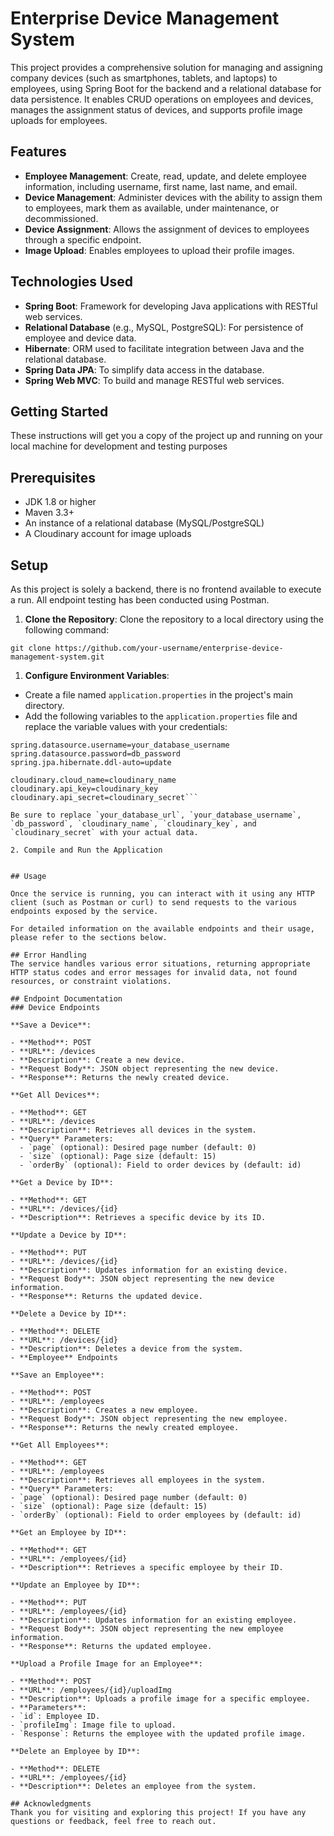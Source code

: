 # Enterprise Device Management System

This project provides a comprehensive solution for managing and assigning company devices (such as smartphones, tablets, and laptops) to employees, using Spring Boot for the backend and a relational database for data persistence. It enables CRUD operations on employees and devices, manages the assignment status of devices, and supports profile image uploads for employees.

## Features

- **Employee Management**: Create, read, update, and delete employee information, including username, first name, last name, and email.
- **Device Management**: Administer devices with the ability to assign them to employees, mark them as available, under maintenance, or decommissioned.
- **Device Assignment**: Allows the assignment of devices to employees through a specific endpoint.
- **Image Upload**: Enables employees to upload their profile images.


## Technologies Used

- **Spring Boot**: Framework for developing Java applications with RESTful web services.
- **Relational Database** (e.g., MySQL, PostgreSQL): For persistence of employee and device data.
- **Hibernate**: ORM used to facilitate integration between Java and the relational database.
- **Spring Data JPA**: To simplify data access in the database.
- **Spring Web MVC**: To build and manage RESTful web services.


## Getting Started

These instructions will get you a copy of the project up and running on your local machine for development and testing purposes


## Prerequisites

- JDK 1.8 or higher
- Maven 3.3+
- An instance of a relational database (MySQL/PostgreSQL)
- A Cloudinary account for image uploads


## Setup

As this project is solely a backend, there is no frontend available to execute a run. All endpoint testing has been conducted using Postman.

1. **Clone the Repository**: Clone the repository to a local directory using the following command:

``` git clone https://github.com/your-username/enterprise-device-management-system.git ```

1. **Configure Environment Variables**:

  - Create a file named `application.properties` in the project's main directory.
  - Add the following variables to the `application.properties` file and replace the variable values with your credentials:

  ```spring.datasource.url=jdbc:your_database_url
  spring.datasource.username=your_database_username
  spring.datasource.password=db_password
  spring.jpa.hibernate.ddl-auto=update

  cloudinary.cloud_name=cloudinary_name
  cloudinary.api_key=cloudinary_key
  cloudinary.api_secret=cloudinary_secret```

  Be sure to replace `your_database_url`, `your_database_username`, `db_password`, `cloudinary_name`, `cloudinary_key`, and `cloudinary_secret` with your actual data.

2. Compile and Run the Application


## Usage

Once the service is running, you can interact with it using any HTTP client (such as Postman or curl) to send requests to the various endpoints exposed by the service.

For detailed information on the available endpoints and their usage, please refer to the sections below.

## Error Handling
The service handles various error situations, returning appropriate HTTP status codes and error messages for invalid data, not found resources, or constraint violations.

## Endpoint Documentation
### Device Endpoints

**Save a Device**:

  - **Method**: POST
  - **URL**: /devices
  - **Description**: Create a new device.
  - **Request Body**: JSON object representing the new device.
  - **Response**: Returns the newly created device.

**Get All Devices**:

  - **Method**: GET
  - **URL**: /devices
  - **Description**: Retrieves all devices in the system.
  - **Query** Parameters:
    - `page` (optional): Desired page number (default: 0)
    - `size` (optional): Page size (default: 15)
    - `orderBy` (optional): Field to order devices by (default: id)

**Get a Device by ID**:

- **Method**: GET
- **URL**: /devices/{id}
- **Description**: Retrieves a specific device by its ID.

**Update a Device by ID**:

- **Method**: PUT
- **URL**: /devices/{id}
- **Description**: Updates information for an existing device.
- **Request Body**: JSON object representing the new device information.
- **Response**: Returns the updated device.

**Delete a Device by ID**:

- **Method**: DELETE
- **URL**: /devices/{id}
- **Description**: Deletes a device from the system.
- **Employee** Endpoints

**Save an Employee**:

- **Method**: POST
- **URL**: /employees
- **Description**: Creates a new employee.
- **Request Body**: JSON object representing the new employee.
- **Response**: Returns the newly created employee.

**Get All Employees**:

- **Method**: GET
- **URL**: /employees
- **Description**: Retrieves all employees in the system.
- **Query** Parameters:
  - `page` (optional): Desired page number (default: 0)
  - `size` (optional): Page size (default: 15)
  - `orderBy` (optional): Field to order employees by (default: id)

**Get an Employee by ID**:

- **Method**: GET
- **URL**: /employees/{id}
- **Description**: Retrieves a specific employee by their ID.

**Update an Employee by ID**:

- **Method**: PUT
- **URL**: /employees/{id}
- **Description**: Updates information for an existing employee.
- **Request Body**: JSON object representing the new employee information.
- **Response**: Returns the updated employee.

**Upload a Profile Image for an Employee**:

- **Method**: POST
- **URL**: /employees/{id}/uploadImg
- **Description**: Uploads a profile image for a specific employee.
- **Parameters**:
  - `id`: Employee ID.
  - `profileImg`: Image file to upload.
  - `Response`: Returns the employee with the updated profile image.

**Delete an Employee by ID**:

- **Method**: DELETE
- **URL**: /employees/{id}
- **Description**: Deletes an employee from the system.

## Acknowledgments
Thank you for visiting and exploring this project! If you have any questions or feedback, feel free to reach out.
